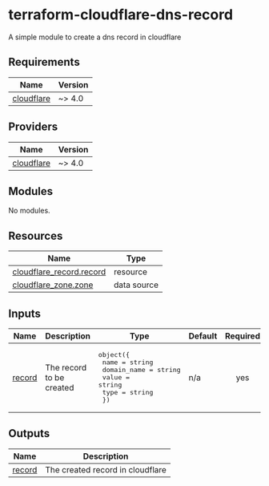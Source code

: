 # terraform-cloudflare-dns-record
A simple module to create a dns record in cloudflare

<!-- BEGIN_TF_DOCS -->
## Requirements

| Name | Version |
|------|---------|
| <a name="requirement_cloudflare"></a> [cloudflare](#requirement\_cloudflare) | ~> 4.0 |

## Providers

| Name | Version |
|------|---------|
| <a name="provider_cloudflare"></a> [cloudflare](#provider\_cloudflare) | ~> 4.0 |

## Modules

No modules.

## Resources

| Name | Type |
|------|------|
| [cloudflare_record.record](https://registry.terraform.io/providers/cloudflare/cloudflare/latest/docs/resources/record) | resource |
| [cloudflare_zone.zone](https://registry.terraform.io/providers/cloudflare/cloudflare/latest/docs/data-sources/zone) | data source |

## Inputs

| Name | Description | Type | Default | Required |
|------|-------------|------|---------|:--------:|
| <a name="input_record"></a> [record](#input\_record) | The record to be created | <pre>object({<br>    name        = string<br>    domain_name = string<br>    value       = string<br>    type        = string<br>  })</pre> | n/a | yes |

## Outputs

| Name | Description |
|------|-------------|
| <a name="output_record"></a> [record](#output\_record) | The created record in cloudflare |
<!-- END_TF_DOCS -->